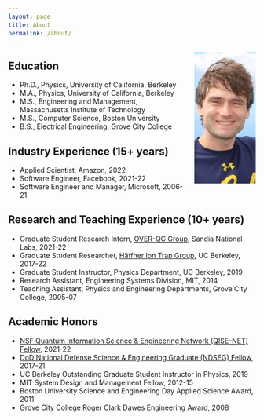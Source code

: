 ```yaml
---
layout: page
title: About
permalink: /about/
---
```

<img src="/images/portrait.jpg" style="float: right; padding: 0px 0px 20px 20px" width="125" alt="Photo of Ryan Shaffer" />

## Education

- Ph.D., Physics, University of California, Berkeley
- M.A., Physics, University of California, Berkeley
- M.S., Engineering and Management, Massachusetts Institute of Technology
- M.S., Computer Science, Boston University
- B.S., Electrical Engineering, Grove City College

## Industry Experience (15+ years)

- Applied Scientist, Amazon, 2022-
- Software Engineer, Facebook, 2021-22
- Software Engineer and Manager, Microsoft, 2006-21

## Research and Teaching Experience (10+ years)

- Graduate Student Research Intern, [OVER-QC Group](https://overqc.sandia.gov/), Sandia National Labs, 2021-22
- Graduate Student Researcher, [Häffner Ion Trap Group](https://ions.berkeley.edu/), UC Berkeley, 2017-22
- Graduate Student Instructor, Physics Department, UC Berkeley, 2019
- Research Assistant, Engineering Systems Division, MIT, 2014
- Teaching Assistant, Physics and Engineering Departments, Grove City College, 2005-07

## Academic Honors

- [NSF Quantum Information Science & Engineering Network (QISE-NET) Fellow](https://qisenet.uchicago.edu/), 2021-22
- [DoD National Defense Science & Engineering Graduate (NDSEG) Fellow](https://ndseg.org/), 2017-21
- UC Berkeley Outstanding Graduate Student Instructor in Physics, 2019
- MIT System Design and Management Fellow, 2012-15
- Boston University Science and Engineering Day Applied Science Award, 2011
- Grove City College Roger Clark Dawes Engineering Award, 2008
